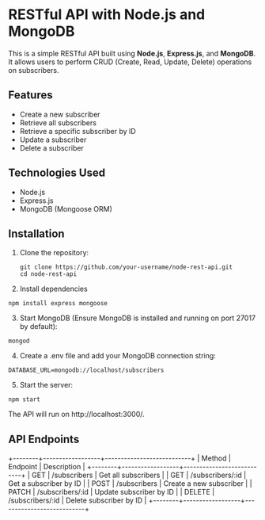 # RESTful API with Node.js and MongoDB

This is a simple RESTful API built using **Node.js**, **Express.js**, and **MongoDB**. It allows users to perform CRUD (Create, Read, Update, Delete) operations on subscribers.

## Features
- Create a new subscriber
- Retrieve all subscribers
- Retrieve a specific subscriber by ID
- Update a subscriber
- Delete a subscriber

## Technologies Used
- Node.js
- Express.js
- MongoDB (Mongoose ORM)

## Installation

1. Clone the repository:
   ```
   git clone https://github.com/your-username/node-rest-api.git
   cd node-rest-api
   ```
2. Install dependencies
```
npm install express mongoose 
```
3. Start MongoDB (Ensure MongoDB is installed and running on port 27017 by default):
```
mongod
```
4. Create a .env file and add your MongoDB connection string:
```
DATABASE_URL=mongodb://localhost/subscribers
```
5. Start the server:
```
npm start
```
The API will run on http://localhost:3000/.

## API Endpoints

+--------+------------------+---------------------------+
| Method | Endpoint         | Description               |
+--------+------------------+---------------------------+
| GET    | /subscribers     | Get all subscribers       |
| GET    | /subscribers/:id | Get a subscriber by ID   |
| POST   | /subscribers     | Create a new subscriber  |
| PATCH  | /subscribers/:id | Update subscriber by ID  |
| DELETE | /subscribers/:id | Delete subscriber by ID  |
+--------+------------------+---------------------------+

